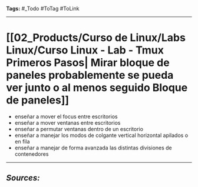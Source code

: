 **Tags:** #_Todo
#ToTag #ToLink 
- - -
# [[02_Products/Curso de Linux/Labs Linux/Curso Linux - Lab - Tmux Primeros Pasos| Mirar bloque de paneles probablemente se pueda ver junto o al menos seguido Bloque de paneles]]

- enseñar a mover el focus entre escritorios
- enseñar a mover ventanas entre escritorios
- enseñar a permutar ventanas dentro de un escritorio
- enseñar a manejar los modos de colgante vertical horizontal apilados o en fila
- enseñar a manejar de forma avanzada las distintas divisiones de contenedores
- - - 
## ***Sources:***